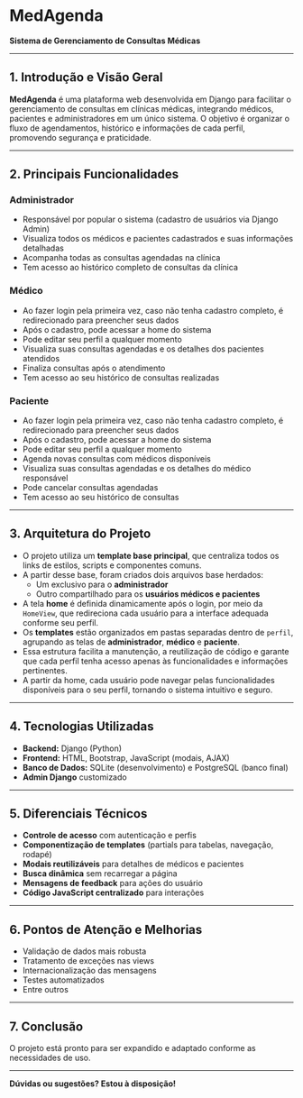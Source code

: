 # MedAgenda  
**Sistema de Gerenciamento de Consultas Médicas**

---

## 1. Introdução e Visão Geral

**MedAgenda** é uma plataforma web desenvolvida em Django para facilitar o gerenciamento de consultas em clínicas médicas, integrando médicos, pacientes e administradores em um único sistema. O objetivo é organizar o fluxo de agendamentos, histórico e informações de cada perfil, promovendo segurança e praticidade.

---

## 2. Principais Funcionalidades

### **Administrador**
- Responsável por popular o sistema (cadastro de usuários via Django Admin)
- Visualiza todos os médicos e pacientes cadastrados e suas informações detalhadas
- Acompanha todas as consultas agendadas na clínica
- Tem acesso ao histórico completo de consultas da clínica

### **Médico**
- Ao fazer login pela primeira vez, caso não tenha cadastro completo, é redirecionado para preencher seus dados
- Após o cadastro, pode acessar a home do sistema
- Pode editar seu perfil a qualquer momento
- Visualiza suas consultas agendadas e os detalhes dos pacientes atendidos
- Finaliza consultas após o atendimento
- Tem acesso ao seu histórico de consultas realizadas

### **Paciente**
- Ao fazer login pela primeira vez, caso não tenha cadastro completo, é redirecionado para preencher seus dados
- Após o cadastro, pode acessar a home do sistema
- Pode editar seu perfil a qualquer momento
- Agenda novas consultas com médicos disponíveis
- Visualiza suas consultas agendadas e os detalhes do médico responsável
- Pode cancelar consultas agendadas
- Tem acesso ao seu histórico de consultas

---

## 3. Arquitetura do Projeto

- O projeto utiliza um **template base principal**, que centraliza todos os links de estilos, scripts e componentes comuns.
- A partir desse base, foram criados dois arquivos base herdados:  
  - Um exclusivo para o **administrador**
  - Outro compartilhado para os **usuários médicos e pacientes**
- A tela **home** é definida dinamicamente após o login, por meio da `HomeView`, que redireciona cada usuário para a interface adequada conforme seu perfil.
- Os **templates** estão organizados em pastas separadas dentro de `perfil`, agrupando as telas de **administrador**, **médico** e **paciente**.
- Essa estrutura facilita a manutenção, a reutilização de código e garante que cada perfil tenha acesso apenas às funcionalidades e informações pertinentes.
- A partir da home, cada usuário pode navegar pelas funcionalidades disponíveis para o seu perfil, tornando o sistema intuitivo e seguro.

---

## 4. Tecnologias Utilizadas

- **Backend:** Django (Python)
- **Frontend:** HTML, Bootstrap, JavaScript (modais, AJAX)
- **Banco de Dados:** SQLite (desenvolvimento) e PostgreSQL (banco final)
- **Admin Django** customizado

---

## 5. Diferenciais Técnicos

- **Controle de acesso** com autenticação e perfis
- **Componentização de templates** (partials para tabelas, navegação, rodapé)
- **Modais reutilizáveis** para detalhes de médicos e pacientes
- **Busca dinâmica** sem recarregar a página
- **Mensagens de feedback** para ações do usuário
- **Código JavaScript centralizado** para interações

---

## 6. Pontos de Atenção e Melhorias

- Validação de dados mais robusta
- Tratamento de exceções nas views
- Internacionalização das mensagens
- Testes automatizados
- Entre outros

---

## 7. Conclusão

O projeto está pronto para ser expandido e adaptado conforme as necessidades de uso.

---

**Dúvidas ou sugestões? Estou à disposição!**
